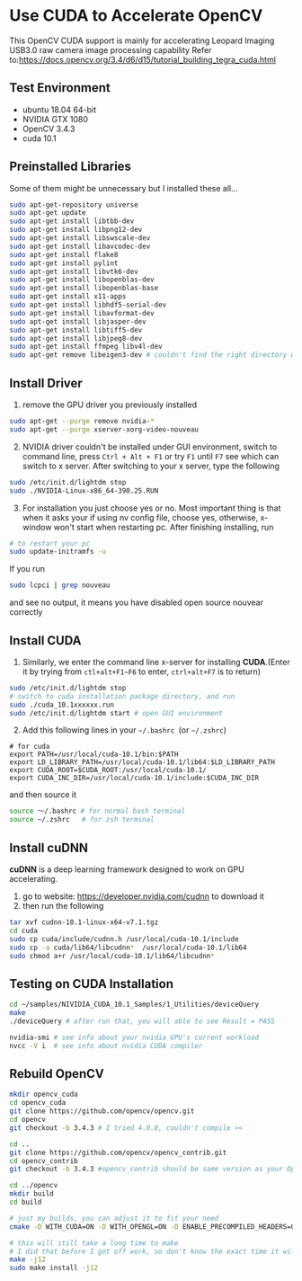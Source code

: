 # Use CUDA to Accelerate OpenCV
This OpenCV CUDA support is mainly for accelerating Leopard Imaging USB3.0 raw camera image processing capability
Refer to:https://docs.opencv.org/3.4/d6/d15/tutorial_building_tegra_cuda.html

## Test Environment
- ubuntu 18.04 64-bit
- NVIDIA GTX 1080
- OpenCV 3.4.3 
- cuda 10.1
  
## Preinstalled Libraries
Some of them might be unnecessary but I installed these all...
```sh
sudo apt-get-repository universe
sudo apt-get update
sudo apt-get install libtbb-dev
sudo apt-get install libpng12-dev
sudo apt-get install libswscale-dev
sudo apt-get install libavcodec-dev
sudo apt-get install flake8
sudo apt-get install pylint
sudo apt-get install libvtk6-dev
sudo apt-get install libopenblas-dev
sudo apt-get install libopenblas-base
sudo apt-get install x11-apps
sudo apt-get install libhdf5-serial-dev
sudo apt-get install libavformat-dev
sudo apt-get install libjasper-dev
sudo apt-get install libtiff5-dev
sudo apt-get install libjpeg8-dev
sudo apt-get install ffmpeg libv4l-dev
sudo apt-get remove libeigen3-dev # couldn't find the right directory while make, so I remove it
```

## Install Driver
1. remove the GPU driver you previously installed
```sh
sudo apt-get --purge remove nvidia-*
sudo apt-get --purge xserver-xorg-video-nouveau
```

2. NVIDIA driver couldn't be installed under GUI environment, switch to command line, press ```Ctrl + Alt + F1``` or try ```F1``` until ```F7``` see which can switch to x server. After switching to your x server, type the following
```sh
sudo /etc/init.d/lightdm stop
sudo ./NVIDIA-Linux-x86_64-390.25.RUN
```

3. For installation you just choose yes or no. Most important thing is that when it asks your if using nv config file, choose yes, otherwise, x-window won't start when restarting pc. After finishing installing, run
```sh
# to restart your pc
sudo update-initramfs -u
```
If you run
```sh
sudo lcpci | grep nouveau
```
and see no output, it means you have disabled open source nouvear correctly

## Install CUDA
1. Similarly, we enter the command line x-server for installing __CUDA__.(Enter it by trying from ```ctl+alt+F1~F6``` to enter, ```ctrl+alt+F7``` is to return)
```sh
sudo /etc/init.d/lightdm stop
# switch to cuda installation package directory, and run
sudo ./cuda_10.1xxxxxx.run
sudo /etc/init.d/lightdm start # open GUI environment
```

2. Add this following lines in your ```~/.bashrc ```(or ```~/.zshrc```)
```
# for cuda
export PATH=/usr/local/cuda-10.1/bin:$PATH
export LD_LIBRARY_PATH=/usr/local/cuda-10.1/lib64:$LD_LIBRARY_PATH
export CUDA_ROOT=$CUDA_ROOT:/usr/local/cuda-10.1/
export CUDA_INC_DIR=/usr/local/cuda-10.1/include:$CUDA_INC_DIR
```

and then source it
```sh
source ～/.bashrc # for normal bash terminal
source ~/.zshrc   # for zsh terminal
```

## Install cuDNN
__cuDNN__ is a deep learning framework designed to work on GPU accelerating. 
1. go to website: https://developer.nvidia.com/cudnn to download it
2. then run the following
```sh
tar xvf cudnn-10.1-linux-x64-v7.1.tgz
cd cuda
sudo cp cuda/include/cudnn.h /usr/local/cuda-10.1/include
sudo cp -a cuda/lib64/libcudnn*  /usr/local/cuda-10.1/lib64
sudo chmod a+r /usr/local/cuda-10.1/lib64/libcudnn*
```

## Testing on CUDA Installation
```sh
cd ~/samples/NIVIDIA_CUDA_10.1_Samples/1_Utilities/deviceQuery
make
./deviceQuery # after run that, you will able to see Result = PASS

nvidia-smi # see info about your nvidia GPU's current workload
nvcc -V i  # see info about nvidia CUDA compiler 
```

## Rebuild OpenCV
```sh
mkdir opencv_cuda
cd opencv_cuda
git clone https://github.com/opencv/opencv.git
cd opencv
git checkout -b 3.4.3 # I tried 4.0.0, couldn't compile ><

cd ..
git clone https://github.com/opencv/opencv_contrib.git
cd opencv_contrib
git checkout -b 3.4.3 #opencv_contrib should be same version as your OpenCV

cd ../opencv
mkdir build 
cd build

# just my builds, you can adjust it to fit your need
cmake -D WITH_CUDA=ON -D WITH_OPENGL=ON -D ENABLE_PRECOMPILED_HEADERS=OFF -D BUILD_opencv_cudacodec=OFF -D CMAKE_BUILD_TYPE=RELEASE -D CMAKE_INSTALL_PREFIX=/usr/local -D WITH_TBB=ON -D BUILD_EXAMPLES=ON -D WITH_QT=ON -D WITH_OPENGL=ON -D WITH_GTK=ON -D WITH_GTK3=ON -D WITH_GTK_2_X=OFF -D WITH_VTK=OFF -D CUDA_TOOLKIT_ROOT_DIR=/usr/local/cuda-10.1 -D OPENCV_EXTRA_MODULES_PATH=../../opencv_contrib/modules ..

# this will still take a long time to make
# I did that before I got off work, so don't know the exact time it will take
make -j12
sudo make install -j12
```



